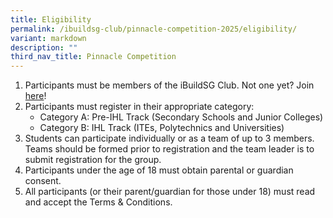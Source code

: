 ```yaml
---
title: Eligibility
permalink: /ibuildsg-club/pinnacle-competition-2025/eligibility/
variant: markdown
description: ""
third_nav_title: Pinnacle Competition
---
```

<ol>
	<li>Participants must be members of the iBuildSG Club. Not one yet? Join
<a href="https://form.gov.sg/5f113808dba1d90011ca8ff3" rel="noopener noreferrer nofollow" target="_blank">here</a>!
	</li>
	<li>Participants must register in their appropriate category:
		<ul>
			<li>Category A: Pre-IHL Track (Secondary Schools and Junior Colleges)</li>
			<li>Category B: IHL Track (ITEs, Polytechnics and Universities)</li>
		</ul>
	</li>
	<li>Students can participate individually or as a team of up to 3 members. Teams should be formed prior to registration and the team leader is to submit registration for the group.</li>
	<li>Participants under the age of 18 must obtain parental or guardian consent.</li>
	<li>All participants (or their parent/guardian for those under 18) must read and accept the Terms &amp; Conditions.</li>
</ol>